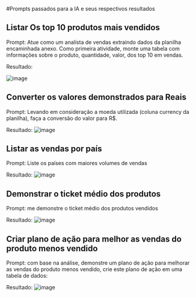 #Prompts passados para a IA e seus respectivos resultados

## Listar Os top 10 produtos mais vendidos
Prompt:
  Atue como um analista de vendas extraindo dados da planilha encaminhada anexo.
  Como primeira atividade, monte uma tabela com informações sobre o produto, quantidade, valor, dos top 10 em vendas.

Resultado:

![image](https://github.com/user-attachments/assets/b588a460-a024-4b35-8932-45e3529f07bb)

## Converter os valores demonstrados para Reais
Prompt:
  Levando em consideração a moeda utilizada (coluna currency da planilha), faça a conversão do valor para R$.
  
Resultado:
![image](https://github.com/user-attachments/assets/a3535cff-5176-4a48-87dc-beedf5d41461)

## Listar as vendas por país
Prompt:
  Liste os países com maiores volumes de vendas

Resultado:
![image](https://github.com/user-attachments/assets/21fc7920-bb91-4e34-88c8-3df807bb1e6b)

## Demonstrar o ticket médio dos produtos
Prompt: me demonstre o ticket médio dos produtos vendidos

Resultado:
![image](https://github.com/user-attachments/assets/86c4a7ca-de1d-4e3e-9a16-53f691353c3f)

## Criar plano de ação para melhor as vendas do produto menos vendido
Prompt: com base na análise, demonstre um plano de ação para melhorar as vendas do produto menos vendido, crie este plano de ação em uma tabela de dados:

Resultado:
![image](https://github.com/user-attachments/assets/5b0b4d63-dda0-4456-86f0-1763b7370ff5)





